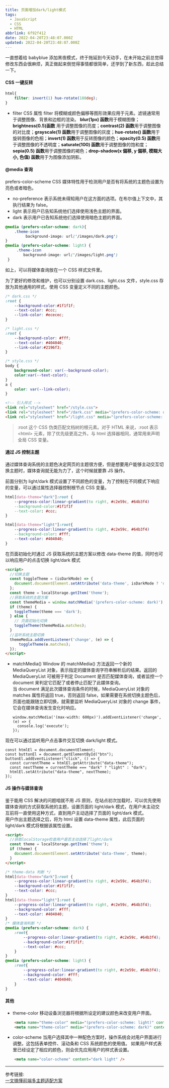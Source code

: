 ```yaml
---
title: 页面增加dark/light模式
tags:
  - JavaScript
  - CSS
  - HTML
abbrlink: 6f92f412
date: 2022-04-20T23:48:07.000Z
updated: 2022-04-20T23:48:07.000Z
---
```


一直想着给 babyblue 添加黑夜模式，终于拖延到今天动手，在未开始之前总觉得修改东西会很麻烦，真正做起来倒觉得事情都很简单，还学到了新东西，趁此总结一下。

<!-- more -->

#### CSS 一键反转

```CSS
html{
    filter: invert(1) hue-rotate(180deg);
}
```

- filter
  CSS 属性 filter 将模糊或颜色偏移等图形效果应用于元素。滤镜通常用于调整图像、背景和边框的渲染。
  **blur(1px) 函数**用于模糊图像；**brightness(0.5)函数** 用于调整图像的亮度；**contrast(2) 函数**用于调整图像的对比度；**grayscale(1) 函数**用于调整图像的灰度；**hue-rotate() 函数**用于旋转图像的色相；**invert(1) 函数**用于反转图像的颜色；**opacity(0.5) 函数**用于调整图像的不透明度；**saturate(100) 函数**用于调整图像的饱和度；**sepia(0.5) 函数**用于调整图像的褐色；**drop-shadow(x 偏移, y 偏移, 模糊大小, 色值) 函数**用于为图像添加阴影。

#### @media 查询

prefers-color-scheme CSS 媒体特性用于检测用户是否有将系统的主题色设置为亮色或者暗色。

- no-preference 表示系统未得知用户在这方面的选项。在布尔值上下文中，其执行结果为 false。
- light 表示用户已告知系统他们选择使用浅色主题的界面。
- dark 表示用户已告知系统他们选择使用暗色主题的界面。

```CSS
@media (prefers-color-scheme: dark){
    .theme-icon
         background-image: url('/images/dark.png')
}
@media (prefers-color-scheme: light) {
     .theme-icon
        background-image: url('/images/light.png')
 }

```

如上，可以将媒体查询放在一个 CSS 样式文件里。

为了更好的修改和维护，也可以分别设置 dark.css、light.css 文件，style.css 存放为其他通用的样式，使用 CSS 变量定义不同的主题颜色。

```CSS
/* dark.css */
:root {
    --background-color:#1f1f1f;
    --text-color: #ccc;
    --link-color: #ececec;
}

/* light.css */
:root {
    --background-color: #fff;
    --text-color: #404040;
    --link-color:#2196f3;
}

/* style.css */
body {
    background-color: var(--background-color);
    color:var(--text-color);
}
a {
    color: var(--link-color);
}
```

```HTML
<!-- 引入样式 -->
<link rel="stylesheet" href="/style.css">
<link rel="stylesheet" href="/dark.css" media="(prefers-color-scheme: dark)">
<link rel="stylesheet" href="/light.css" media="(prefers-color-scheme: no-preference),(prefers-color-scheme: light)"
```

> :root 这个 CSS 伪类匹配文档树的根元素。对于 HTML 来说，:root 表示 \<html> 元素，除了优先级更高之外，与 html 选择器相同，通常用来声明全局 CSS 变量。

#### 通过 JS 控制主题

通过媒体查询系统的主题色决定网页的主题很方便，但是想要用户能够主动交互切换主题时，媒体查询就无能为力了，这个时候就要靠 JS 操作。

前面分别为 light/dark 模式设置了不同颜色的变量，为了控制在不同模式下响应的变量，可以通过属性选择器控制根节点 CSS 变量。

```CSS
html[data-theme="dark"]:root {
    --progress-color:linear-gradient(to right, #c2e59c, #64b3f4)
    --background-color:#1f1f1f
    --text-color: #ccc;
}

html[data-theme="light"]:root{
    --progress-color:linear-gradient(to right, #c2e59c, #64b3f4)
    --background-color: #fff;
    --text-color: #404040;
}

```

在页面初始化时通过 JS 获取系统的主题方案以修改 data-theme 的值，同时也可以响应用户的点击切换 light/dark 模式

```HTML
<script>
  //切换主题
  const toggleTheme = (isDarkMode) => {
    document.documentElement.setAttribute('data-theme', isDarkMode ? 'dark' : 'light');
  };
  const theme = localStorage.getItem('theme');
  //获取系统的主题方案
  const themeMedia = window.matchMedia('(prefers-color-scheme: dark)');
  if (theme) {
    toggleTheme(theme === 'dark');
  } else {
    // 页面初始化切换
    toggleTheme(themeMedia.matches);
  }
  //监听系统主题切换
  themeMedia.addEventListener('change', (e) => {
      toggleTheme(e.matches);
  });
</script>
```

- matchMedia()
  Window 的 matchMedia() 方法返回一个新的 MediaQueryList 对象，表示指定的媒体查询字符串解析后的结果。返回的 MediaQueryList 可被用于判定 Document 是否匹配媒体查询，或者监控一个 document 来判定它匹配了或者停止匹配了此媒体查询。  
  当 document 满足此次媒体查询条件的时候，MediaQueryList 对象的 matches 属性将返回 true，否则返回 false，如果需要在系统切换主题色后，页面也能跟随立即切换，就需要监听 MediaQueryList 对象的 change 事件，它会在媒体查询发生变化时响应。

  ```JS
  window.matchMedia('(max-width: 600px)').addEventListener('change', (e) => {
    console.log('execute');
  });
  ```

现在可以通过监听用户点击事件交互切换 dark/light 模式。

```JS
const htmlEl = document.documentElement;
const buttonEl = document.getElementById("btn");
buttonEl.addEventListener("click", () => {
  const currentTheme = htmlEl.getAttribute("data-theme");
  const nextTheme = currentTheme === "dark" ? "light" : "dark";
  htmlEl.setAttribute("data-theme", nextTheme);
});

```

#### JS 操作与媒体查询

鉴于能用 CSS 解决的问题咱就不用 JS 原则，在站点初次加载时，可以优先使用媒体查询的方式获取系统的主题，设置页面的 light/dark 模式，在用户未主动交互前将一直使用这种方式，直到用户主动选择了页面的 light/dark 模式。  
用户作出主题选择之后，将为 html 设置 data-theme 属性，此后页面的 light/dark 模式将根据该属性设置。

```HTML
<script>
  //获取localStorage检查用户是否主动选择了light/dark
  const theme = localStorage.getItem('theme');
  if (theme) {
    document.documentElement.setAttribute('data-theme', theme);
  }
</script>
```

```CSS
/* theme-data 判断 */
html[data-theme="dark"]:root {
    --progress-color:linear-gradient(to right, #c2e59c, #64b3f4);
    --background-color:#1f1f1f;
    --text-color: #ccc;
}
html[data-theme="light"]:root {
    --progress-color:linear-gradient(to right, #c2e59c, #64b3f4);
    --background-color: #fff;
    --text-color: #404040;
}
/* 媒体查询判断 */
@media (prefers-color-scheme: dark) {
    :root{
        --progress-color:linear-gradient(to right, #c2e59c, #64b3f4);
        --background-color:#1f1f1f;
        --text-color: #ccc;
    }
}
@media (prefers-color-scheme: light) {
    :root{
        --progress-color:linear-gradient(to right, #c2e59c, #64b3f4);
        --background-color: #fff;
        --text-color: #404040;
    }
}

```

#### 其他

- theme-color 移动设备浏览器将根据所设定的建议颜色来改变用户界面。

```HTML
    <meta name="theme-color" media="(prefers-color-scheme: light)" content="#fff" />
    <meta name="theme-color" media="(prefers-color-scheme: dark)" content="#1f1f1f" />
```

- color-scheme 当用户选择其中一种配色方案时，操作系统会对用户界面进行调整。这包括表单控件、滚动条和 CSS 系统颜色的使用值。
  如果用户样式表里已经设定了相应的颜色，则会优先应用用户的样式表设置。

```HTML
    <meta name="color-scheme" content="dark light" />
```

---

参考链接:  
[一文搞懂前端多主题适配方案](https://juejin.cn/post/7049384448256639006)
